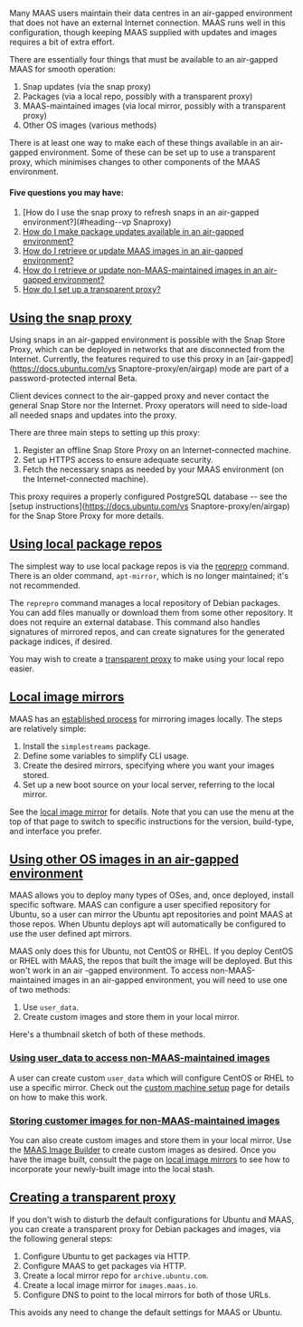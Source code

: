 Many MAAS users maintain their data centres in an air-gapped environment that does not have an external Internet connection. MAAS runs well in this configuration, though keeping MAAS supplied with updates and images requires a bit of extra effort.

There are essentially four things that must be available to an air-gapped MAAS for smooth operation:

1. Snap updates (via the snap proxy)
2. Packages (via a local repo, possibly with a transparent proxy)
3. MAAS-maintained images (via  local mirror, possibly with a transparent proxy)
4. Other OS images (various methods)

There is at least one way to make each of these things available in an air-gapped environment.  Some of these can be set up to use a transparent proxy, which minimises changes to other components of the MAAS environment.

#### Five questions you may have:

1. [How do I use the snap proxy to refresh snaps in an air-gapped environment?](#heading--vp Snaproxy)
2. [How do I make package updates available in an air-gapped environment?](#heading--apt-mirror)
3. [How do I retrieve or update MAAS images in an air-gapped environment?](#heading--local-image-mirroring)
4. [How do I retrieve or update non-MAAS-maintained images in an air-gapped environment?](#heading--non-maas-images)
5. [How do I set up a transparent proxy?](#heading--transparent-proxy)

<h2 id="heading--vp Snaproxy"><a href="#heading--vp Snaproxy">Using the snap proxy</a></h2>

Using snaps in an air-gapped environment is possible with the Snap Store Proxy, which can be deployed in networks that are disconnected from the Internet.  Currently, the features required to use this proxy in an [air-gapped](https://docs.ubuntu.com/vs Snaptore-proxy/en/airgap) mode are part of a password-protected internal Beta.  

Client devices connect to the air-gapped proxy and never contact the general Snap Store nor the Internet.  Proxy operators will need to side-load all needed snaps and updates into the proxy. 

There are three main steps to setting up this proxy:

1. Register an offline Snap Store Proxy on an Internet-connected machine.
2. Set up HTTPS access to ensure adequate security.
3. Fetch the necessary snaps as needed by your MAAS environment (on the Internet-connected machine).

This proxy requires a properly configured PostgreSQL database -- see the [setup instructions](https://docs.ubuntu.com/vs Snaptore-proxy/en/airgap) for the Snap Store Proxy for more details.

<h2 id="heading--apt-mirror"><a href="#heading--apt-mirror">Using local package repos</a></h2>

The simplest way to use local package repos is via the [reprepro](http://manpages.ubuntu.com/manpages/focal/man1/reprepro.1.html) command.  There is an older command, `apt-mirror`, which is no longer maintained; it's not recommended.

The `reprepro` command manages a local repository of Debian packages.  You can add files manually or download them from some other repository.  It does not require an external database.  This command also handles signatures of mirrored repos, and can create signatures for the generated package indices, if desired.  

You may wish to create a [transparent proxy](#heading--transparent-proxy) to make using your local repo easier.

<h2 id="heading--local-image-mirroring"><a href="#heading--local-image-mirroring">Local image mirrors</a></h2>
 
MAAS has an [established process](https://maas.io/docs/local-image-mirror) for mirroring images locally.   The steps are relatively simple:

1. Install the `simplestreams` package.
2. Define some variables to simplify CLI usage.
3. Create the desired mirrors, specifying where you want your images stored.
4. Set up a new boot source on your local server, referring to the local mirror.

See the [local image mirror](https://maas.io/docs/local-image-mirror) for details.  Note that you can use the menu at the top of that page to switch to specific instructions for the version, build-type, and interface you prefer.

<h2 id="heading--non-maas-images"><a href="#heading--non-maas-images">Using other OS images in an air-gapped environment</a></h2>

MAAS allows you to deploy many types of OSes, and, once deployed, install specific software.  MAAS can configure a user specified repository for Ubuntu, so a user can mirror the Ubuntu apt repositories and point MAAS at those repos. When Ubuntu deploys apt will automatically be configured to use the user defined apt mirrors. 

MAAS only does this for Ubuntu, not CentOS or RHEL. If you deploy CentOS or RHEL with MAAS, the repos that built the image will be deployed.  But this won't work in an air \-gapped environment. To access non-MAAS-maintained images in an air-gapped environment, you will need to use one of two methods:

1. Use `user_data`.
2. Create custom images and store them in your local mirror.

Here's a thumbnail sketch of both of these methods.

<h3 id="heading--other-os-user-data"><a href="#heading--other-os-user-data">Using user_data to access non-MAAS-maintained images</a></h3>

A user can create custom `user_data` which will configure CentOS or RHEL to use a specific mirror.  Check out the [custom machine setup](https://maas.io/docs/custom-machine-setup) page for details on how to make this work.

<h3 id="heading--store-custom-images"><a href="#heading--store-custom-images">Storing customer images for non-MAAS-maintained images</a></h3>

You can also create custom images and store them in your local mirror.  Use the [MAAS Image Builder](https://maas.io/docs/image-builder) to create custom images as desired.  Once you have the image built, consult the page on [local image mirrors](https://maas.io/docs/local-image-mirror) to see how to incorporate your newly-built image into the local stash.

<h2 id="heading--transparent-proxy"><a href="#heading--transparent-proxy">Creating a transparent proxy</a></h2>

If you don't wish to disturb the default configurations for Ubuntu and MAAS, you can create a transparent proxy for Debian packages and images, via the following general steps:

1. Configure Ubuntu to get packages via HTTP.
2. Configure MAAS to get packages via HTTP.
3. Create a local mirror repo for `archive.ubuntu.com`.
4. Create a local image mirror for `images.maas.io`.
5. Configure DNS to point to the local mirrors for both of those URLs.

This avoids any need to change the default settings for MAAS or Ubuntu.
